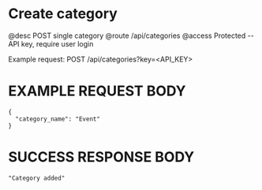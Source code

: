 # Create category
@desc POST single category
@route /api/categories
@access Protected -- API key, require user login

Example request: POST /api/categories?key=<API_KEY>

# EXAMPLE REQUEST BODY
```
{
  "category_name": "Event"
}
```

# SUCCESS RESPONSE BODY
```
"Category added"
```
